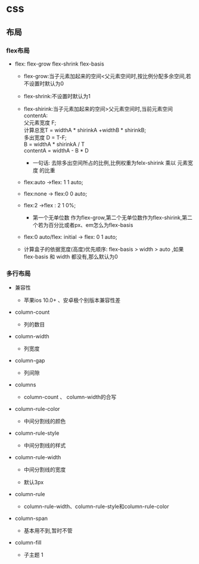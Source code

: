 # css


## 布局

### flex布局

- flex: flex-grow flex-shrink flex-basis

	- flex-grow:当子元素加起来的空间<父元素空间时,按比例分配多余空间,若不设置时默认为0

	- flex-shrink:不设置时默认为1

	- flex-shirink:当子元素加起来的空间>父元素空间时,当前元素空间contentA:   
	  父元素宽度 F;  
	  计算总宽T = widthA * shirinkA +widthB * shirinkB;  
	  多出宽度 D = T-F;  
	  B = widthA * shirinkA / T  
	  contentA = widthA - B * D

		- 一句话: 去除多出空间所占的比例,比例权重为felx-shirink 乘以 元素宽度 的比重

	- flex:auto ->flex: 1 1 auto;

	- flex:none -> flex:0 0 auto;

	- flex:2 ->flex : 2 1 0%;

		- 第一个无单位数 作为flex-grow,第二个无单位数作为flex-shirink,第二个若为百分比或者px、em怎么为flex-basis

	- flex:0 auto/flex: initial -> flex: 0 1 auto;

	- 计算盒子的依据宽度(高度)优先顺序: flex-basis > width > auto ,如果flex-basis 和 width 都没有,那么默认为0

### 多行布局

- 兼容性

	- 苹果ios 10.0+ 、安卓极个别版本兼容性差

- column-count

	- 列的数目

- column-width

	- 列宽度

- column-gap	

	- 列间隙

- columns

	- column-count 、 column-width的合写

- column-rule-color

	- 中间分割线的颜色

- column-rule-style

	- 中间分割线的样式

- column-rule-width

	- 中间分割线的宽度

	- 默认3px

- column-rule

	- column-rule-width、column-rule-style和column-rule-color

- column-span

	- 基本用不到,暂时不管

- column-fill

	- 子主题 1


